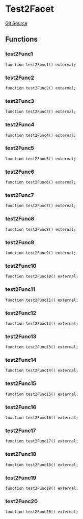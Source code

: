 # Test2Facet
[Git Source](https://github.com/G7DAO/protocol/blob/874893f46ced0a2b968b4e0f586d9ae4b81435ce/contracts/utils/diamonds/contracts/facets/Test2Facet.sol)


## Functions
### test2Func1


```solidity
function test2Func1() external;
```

### test2Func2


```solidity
function test2Func2() external;
```

### test2Func3


```solidity
function test2Func3() external;
```

### test2Func4


```solidity
function test2Func4() external;
```

### test2Func5


```solidity
function test2Func5() external;
```

### test2Func6


```solidity
function test2Func6() external;
```

### test2Func7


```solidity
function test2Func7() external;
```

### test2Func8


```solidity
function test2Func8() external;
```

### test2Func9


```solidity
function test2Func9() external;
```

### test2Func10


```solidity
function test2Func10() external;
```

### test2Func11


```solidity
function test2Func11() external;
```

### test2Func12


```solidity
function test2Func12() external;
```

### test2Func13


```solidity
function test2Func13() external;
```

### test2Func14


```solidity
function test2Func14() external;
```

### test2Func15


```solidity
function test2Func15() external;
```

### test2Func16


```solidity
function test2Func16() external;
```

### test2Func17


```solidity
function test2Func17() external;
```

### test2Func18


```solidity
function test2Func18() external;
```

### test2Func19


```solidity
function test2Func19() external;
```

### test2Func20


```solidity
function test2Func20() external;
```

